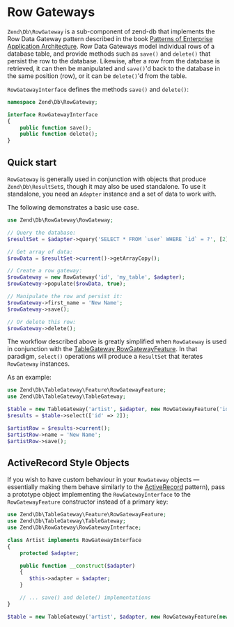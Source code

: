 # Row Gateways

`Zend\Db\RowGateway` is a sub-component of zend-db that implements the Row Data
Gateway pattern described in the book [Patterns of Enterprise Application
Architecture](http://www.martinfowler.com/books/eaa.html). Row Data Gateways
model individual rows of a database table, and provide methods such as `save()`
and `delete()` that persist the row to the database. Likewise, after a row from
the database is retrieved, it can then be manipulated and `save()`'d back to
the database in the same position (row), or it can be `delete()`'d from the
table.

`RowGatewayInterface` defines the methods `save()` and `delete()`:

```php
namespace Zend\Db\RowGateway;

interface RowGatewayInterface
{
    public function save();
    public function delete();
}
```

## Quick start

`RowGateway` is generally used in conjunction with objects that produce
`Zend\Db\ResultSet`s, though it may also be used standalone.  To use it
standalone, you need an `Adapter` instance and a set of data to work with.

The following demonstrates a basic use case.

```php
use Zend\Db\RowGateway\RowGateway;

// Query the database:
$resultSet = $adapter->query('SELECT * FROM `user` WHERE `id` = ?', [2]);

// Get array of data:
$rowData = $resultSet->current()->getArrayCopy();

// Create a row gateway:
$rowGateway = new RowGateway('id', 'my_table', $adapter);
$rowGateway->populate($rowData, true);

// Manipulate the row and persist it:
$rowGateway->first_name = 'New Name';
$rowGateway->save();

// Or delete this row:
$rowGateway->delete();
```

The workflow described above is greatly simplified when `RowGateway` is used in
conjunction with the [TableGateway RowGatewayFeature](table-gateway.md#tablegateway-features).
In that paradigm, `select()` operations will produce a `ResultSet` that iterates
`RowGateway` instances.

As an example:

```php
use Zend\Db\TableGateway\Feature\RowGatewayFeature;
use Zend\Db\TableGateway\TableGateway;

$table = new TableGateway('artist', $adapter, new RowGatewayFeature('id'));
$results = $table->select(['id' => 2]);

$artistRow = $results->current();
$artistRow->name = 'New Name';
$artistRow->save();
```

## ActiveRecord Style Objects

If you wish to have custom behaviour in your `RowGateway` objects &mdash;
essentially making them behave similarly to the
[ActiveRecord](http://www.martinfowler.com/eaaCatalog/activeRecord.html)
pattern), pass a prototype object implementing the `RowGatewayInterface` to the
`RowGatewayFeature` constructor instead of a primary key:

```php
use Zend\Db\TableGateway\Feature\RowGatewayFeature;
use Zend\Db\TableGateway\TableGateway;
use Zend\Db\RowGateway\RowGatewayInterface;

class Artist implements RowGatewayInterface
{
    protected $adapter;

    public function __construct($adapter)
    {
       $this->adapter = $adapter;
    }

    // ... save() and delete() implementations
}

$table = new TableGateway('artist', $adapter, new RowGatewayFeature(new Artist($adapter)));
```
